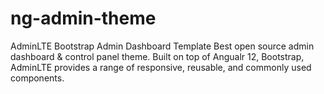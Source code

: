 # ng-admin-theme
AdminLTE Bootstrap Admin Dashboard Template Best open source admin dashboard &amp; control panel theme. Built on top of Angualr 12, Bootstrap, AdminLTE provides a range of responsive, reusable, and commonly used components.
